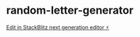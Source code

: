 # random-letter-generator

[Edit in StackBlitz next generation editor ⚡️](https://stackblitz.com/~/github.com/bcrhbrhcdb/random-letter-generator)